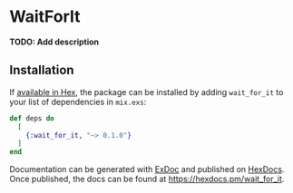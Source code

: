 # WaitForIt

**TODO: Add description**

## Installation

If [available in Hex](https://hex.pm/docs/publish), the package can be installed
by adding `wait_for_it` to your list of dependencies in `mix.exs`:

```elixir
def deps do
  [
    {:wait_for_it, "~> 0.1.0"}
  ]
end
```

Documentation can be generated with [ExDoc](https://github.com/elixir-lang/ex_doc)
and published on [HexDocs](https://hexdocs.pm). Once published, the docs can
be found at <https://hexdocs.pm/wait_for_it>.

